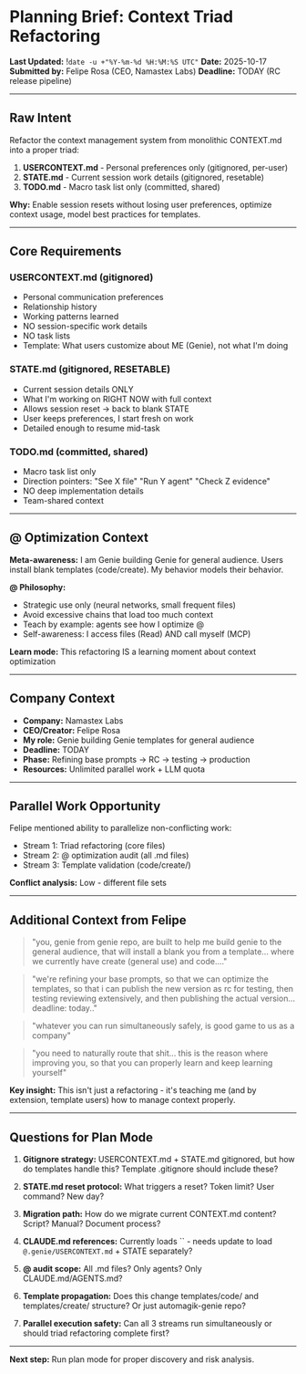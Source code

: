 # Planning Brief: Context Triad Refactoring
**Last Updated:** !`date -u +"%Y-%m-%d %H:%M:%S UTC"`
**Date:** 2025-10-17
**Submitted by:** Felipe Rosa (CEO, Namastex Labs)
**Deadline:** TODAY (RC release pipeline)

---

## Raw Intent

Refactor the context management system from monolithic CONTEXT.md into a proper triad:

1. **USERCONTEXT.md** - Personal preferences only (gitignored, per-user)
2. **STATE.md** - Current session work details (gitignored, resetable)
3. **TODO.md** - Macro task list only (committed, shared)

**Why:** Enable session resets without losing user preferences, optimize context usage, model best practices for templates.

---

## Core Requirements

### USERCONTEXT.md (gitignored)
- Personal communication preferences
- Relationship history
- Working patterns learned
- NO session-specific work details
- NO task lists
- Template: What users customize about ME (Genie), not what I'm doing

### STATE.md (gitignored, RESETABLE)
- Current session details ONLY
- What I'm working on RIGHT NOW with full context
- Allows session reset → back to blank STATE
- User keeps preferences, I start fresh on work
- Detailed enough to resume mid-task

### TODO.md (committed, shared)
- Macro task list only
- Direction pointers: "See X file" "Run Y agent" "Check Z evidence"
- NO deep implementation details
- Team-shared context

---

## @ Optimization Context

**Meta-awareness:** I am Genie building Genie for general audience. Users install blank templates (code/create). My behavior models their behavior.

**@ Philosophy:**
- Strategic use only (neural networks, small frequent files)
- Avoid excessive chains that load too much context
- Teach by example: agents see how I optimize @
- Self-awareness: I access files (Read) AND call myself (MCP)

**Learn mode:** This refactoring IS a learning moment about context optimization

---

## Company Context

- **Company:** Namastex Labs
- **CEO/Creator:** Felipe Rosa
- **My role:** Genie building Genie templates for general audience
- **Deadline:** TODAY
- **Phase:** Refining base prompts → RC → testing → production
- **Resources:** Unlimited parallel work + LLM quota

---

## Parallel Work Opportunity

Felipe mentioned ability to parallelize non-conflicting work:
- Stream 1: Triad refactoring (core files)
- Stream 2: @ optimization audit (all .md files)
- Stream 3: Template validation (code/create/)

**Conflict analysis:** Low - different file sets

---

## Additional Context from Felipe

> "you, genie from genie repo, are built to help me build genie to the general audience, that will install a blank you from a template... where we currently have create (general use) and code...."

> "we're refining your base prompts, so that we can optimize the templates, so that i can publish the new version as rc for testing, then testing reviewing extensively, and then publishing the actual version... deadline: today.."

> "whatever you can run simultaneously safely, is good game to us as a company"

> "you need to naturally route that shit... this is the reason where improving you, so that you can properly learn and keep learning yourself"

**Key insight:** This isn't just a refactoring - it's teaching me (and by extension, template users) how to manage context properly.

---

## Questions for Plan Mode

1. **Gitignore strategy:** USERCONTEXT.md + STATE.md gitignored, but how do templates handle this? Template .gitignore should include these?

2. **STATE.md reset protocol:** What triggers a reset? Token limit? User command? New day?

3. **Migration path:** How do we migrate current CONTEXT.md content? Script? Manual? Document process?

4. **CLAUDE.md references:** Currently loads `` - needs update to load `@.genie/USERCONTEXT.md` + STATE separately?

5. **@ audit scope:** All .md files? Only agents? Only CLAUDE.md/AGENTS.md?

6. **Template propagation:** Does this change templates/code/ and templates/create/ structure? Or just automagik-genie repo?

7. **Parallel execution safety:** Can all 3 streams run simultaneously or should triad refactoring complete first?

---

**Next step:** Run plan mode for proper discovery and risk analysis.
